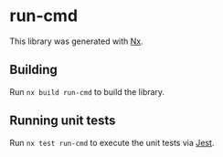 # run-cmd

This library was generated with [Nx](https://nx.dev).

## Building

Run `nx build run-cmd` to build the library.

## Running unit tests

Run `nx test run-cmd` to execute the unit tests via [Jest](https://jestjs.io).
